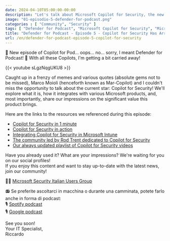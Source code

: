 ```yaml
---
date: 2024-04-10T05:00:00-00:00
description: "Let's talk about Microsoft Copilot for Security, the new AI-based assistant dedicated to the world of security."
image: "01-episodio-5-defender-for-podcast.png"
categories : [ "Community", "Security" ]
tags: [ "Defender for Podcast", "Microsoft Copilot for Security", "Microsoft Copilot", "AI", "Video" ]
title: "Defender for Podcast - Episode 5 - Copilot for Security Has Arrived!"
url: /en/defender-for-podcast-episode-5-copilot-for-security
---
```

🚨 New episode of Copilot for Pod... oops... no... sorry, I meant Defender for Podcast! 🤣 With all these Copilots, I'm getting a bit carried away!

{{< youtube sLgzNqgUKU8 >}}

Caught up in a frenzy of memes and various quotes (absolute gems not to be missed), Marco Moioli (henceforth known as Mar-Copilot) and I couldn't miss the opportunity to talk about the current star: Copilot for Security!
We'll explore what it is, how it integrates with various Microsoft products, and, most importantly, share our impressions on the significant value this product brings.

Here are the links to the resources we referenced during this episode:
- [Copilot for Security in 1 minute](https://www.youtube.com/watch?v=sNaxv2zflmc)
- [Copilot for Security in action](https://www.youtube.com/watch?v=HMBx9_c0xBQ)
- [Integrating Copilot for Security in Microsoft Intune](https://www.youtube.com/watch?v=X3CXUeyHdHw)
- [The community led by Rod Trent dedicated to Copilot for Security](https://www.linkedin.com/groups/14345161/)
- [Our always updated playlist of Copilot for Security videos](https://www.youtube.com/watch?v=_B7hNusXHqI&list=PLAnd9SyW_nQxCXTaTrqlPIL5jofDxI_1j)

Have you already used it? What are your impressions? We're waiting for you on our social profiles!  
If you enjoy this content and want to stay up-to-date with the latest news, join our community!

🥷🏻 [Microsoft Security Italian Users Group](https://www.linkedin.com/groups/9051256/)  

📻 Se preferite ascoltarci in macchina o durante una camminata, potete farlo anche in forma di podcast:  
🎙️ [Spotify podcast](https://open.spotify.com/show/6DYut6ML56sjtLJB6YGI7i)  
🎙️ [Google podcast](https://podcasts.google.com/feed/aHR0cHM6Ly9hbmNob3IuZm0vcy83ZjFhMjQ3NC9wb2RjYXN0L3Jzcw?sa=X&ved=2ahUKEwjRsPbfnOP1AhW2yLsIHRYcDwkQ9sEGegQIARAC)

See you soon!  
Your IT Specialist,  
Riccardo
